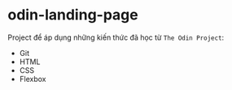 # odin-landing-page

Project để áp dụng những kiến thức đã học từ `The Odin Project`:
- Git
- HTML
- CSS
- Flexbox